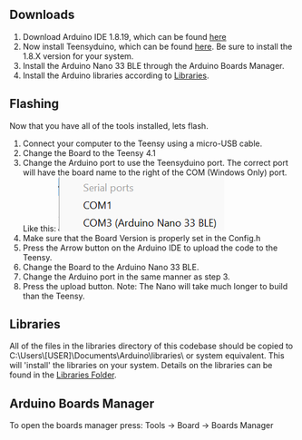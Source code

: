 ## Downloads
1. Download Arduino IDE 1.8.19, which can be found [here](https://www.arduino.cc/en/software)
2. Now install Teensyduino, which can be found [here](https://www.pjrc.com/teensy/td_download.html). Be sure to install the 1.8.X version for your system.
3. Install the Arduino Nano 33 BLE through the Arduino Boards Manager.  
3. Install the Arduino libraries according to [Libraries](#libraries).

## Flashing
Now that you have all of the tools installed, lets flash.
1. Connect your computer to the Teensy using a micro-USB cable. 
2. Change the Board to the Teensy 4.1
3. Change the Arduino port to use the Teensyduino port. The correct port will have
the board name to the right of the COM (Windows Only) port. Like this:
![Diagram](/Documentation/Figures/ConnectedArduino.png)
4. Make sure that the Board Version is properly set in the Config.h
5. Press the Arrow button on the Arduino IDE to upload the code to the Teensy. 
6. Change the Board to the Arduino Nano 33 BLE.
7. Change the Arduino port in the same manner as step 3. 
8. Press the upload button. Note: The Nano will take much longer to build than 
the Teensy. 

## Libraries
All of the files in the libraries directory of this codebase should be copied to
C:\Users\\\[USER\]\Documents\Arduino\libraries\ or system equivalent. This will
'install' the libraries on your system. 
Details on the libraries can be found in the [Libraries Folder](/Libraries).

## Arduino Boards Manager
To open the boards manager press:
Tools -> Board -> Boards Manager

